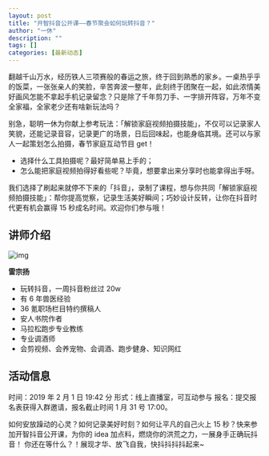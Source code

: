 ```yaml
---
layout: post
title: "开智抖音公开课——春节聚会如何玩转抖音？"
author: "一休"
description: ""
tags: []
categories: [最新动态]
---
```


翻越千山万水，经历铁人三项赛般的春运之旅，终于回到熟悉的家乡。一桌热乎乎的饭菜，一张张亲人的笑脸，辛苦奔波一整年，此刻终于团聚在一起，如此浓情美好画风怎能不拿起手机记录留念？只是除了千年剪刀手、一字排开阵容，万年不变全家福，全家老少还有啥新玩法吗？

别急，聪明一休为你献上参考玩法：「解锁家庭视频拍摄技能」，不仅可以记录家人笑貌，还能记录音容，记录更广的场景，日后回味起，也能身临其境。还可以与家人一起策划怎么拍摄，春节家庭互动节目 get！

- 选择什么工具拍摄呢？最好简单易上手的；
- 怎么能把家庭视频拍得好看些呢？毕竟，想要拿出来分享时也能拿得出手呀。

我们选择了刷起来就停不下来的「抖音」，录制了课程，想与你共同「解锁家庭视频拍摄技能」：帮你提高觉察，记录生活美好瞬间；巧妙设计反转，让你在抖音时代更有机会赢得 15 秒成名时间。欢迎你们参与哦！

## 讲师介绍

![img](https://mmbiz.qpic.cn/mmbiz_jpg/ice5enJHe2TiahosjrzykDu4CSLl3sjoUJOscaeibNibd3hLnQEiaKlZWp2OJeaVA0dgpgAI2CvpMm9c5FXZAOzKbjA/640?wx_fmt=jpeg&wxfrom=5&wx_lazy=1&wx_co=1)

**雷宗扬**

- 玩转抖音，一周抖音粉丝过 20w
- 有 6 年兽医经验
- 36 氪职场栏目特约撰稿人
- 安人书院作者
- 马拉松跑步专业教练
- 专业调酒师
- 会剪视频、会养宠物、会调酒、跑步健身、知识网红

## 活动信息

时间：2019 年 2 月 1 日 19:42 分
形式：线上直播室，可互动参与
报名：提交报名表获得入群邀请，报名截止时间 1 月 31 号 17:00。

如何安放躁动的心灵？如何记录美好时刻？如何让平凡的自己火上 15 秒？快来参加开智抖音公开课，为你的 idea 加点料，燃烧你的洪荒之力，一展身手正确玩抖音！
你还在等什么？！展现才华、放飞自我，快抖抖抖抖起来~

